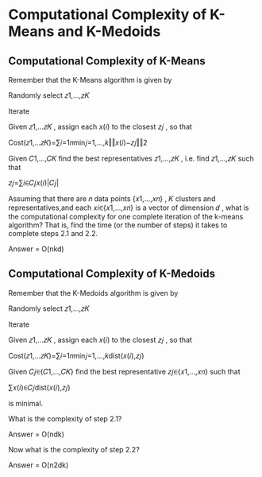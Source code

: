 # Computational Complexity of K-Means and K-Medoids


## Computational Complexity of K-Means

Remember that the K-Means algorithm is given by

Randomly select  𝑧1,...,𝑧𝐾 

Iterate

Given  𝑧1,...𝑧𝐾 , assign each  𝑥(𝑖)  to the closest  𝑧𝑗 , so that

Cost(𝑧1,...𝑧𝐾)=∑𝑖=1𝑛min𝑗=1,...,𝑘‖‖𝑥(𝑖)−𝑧𝑗‖‖2 
 
Given  𝐶1,...,𝐶𝐾  find the best representatives  𝑧1,...,𝑧𝐾 , i.e. find  𝑧1,...,𝑧𝐾  such that

𝑧𝑗=∑𝑖∈𝐶𝑗𝑥(𝑖)|𝐶𝑗| 
 
Assuming that there are  𝑛  data points  {𝑥1,...,𝑥𝑛} ,  𝐾  clusters and representatives,and each  𝑥𝑖∈{𝑥1,...,𝑥𝑛}  is a vector of dimension  𝑑 , what is the computational complexity for one complete iteration of the k-means algorithm? That is, find the time (or the number of steps) it takes to complete steps 2.1 and 2.2.



Answer = O(nkd)



## Computational Complexity of K-Medoids

Remember that the K-Medoids algorithm is given by

Randomly select  𝑧1,...,𝑧𝐾 

Iterate

Given  𝑧1,...𝑧𝐾 , assign each  𝑥(𝑖)  to the closest  𝑧𝑗 , so that

Cost(𝑧1,...𝑧𝐾)=∑𝑖=1𝑛min𝑗=1,...,𝑘dist(𝑥(𝑖),𝑧𝑗) 
 
Given  𝐶𝑗∈{𝐶1,...,𝐶𝐾}  find the best representative  𝑧𝑗∈{𝑥1,...,𝑥𝑛}  such that

∑𝑥(𝑖)∈𝐶𝑗dist(𝑥(𝑖),𝑧𝑗) 
 
is minimal.

What is the complexity of step 2.1?


Answer = O(ndk)

Now what is the complexity of step 2.2?

Answer = O(n2dk)




